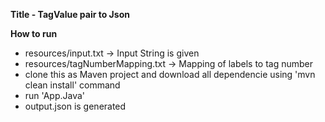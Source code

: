 **Title - TagValue pair to Json**

**How to run**
- resources/input.txt -> Input String is given
- resources/tagNumberMapping.txt -> Mapping of labels to tag number
- clone this as Maven project and download all dependencie using 'mvn clean install' command
- run 'App.Java' 
- output.json is generated
